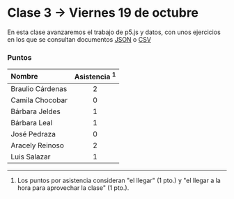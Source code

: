 # Clase 3 → Viernes 19 de octubre

En esta clase avanzaremos el trabajo de p5.js y datos, con unos ejercicios en los que se consultan documentos [JSON](https://www.json.org/json-es.html) o [CSV](https://es.wikipedia.org/wiki/Valores_separados_por_comas)

### Puntos

| Nombre | Asistencia <sup>1</sup> |
|:-----------------|:---:|
| Braulio Cárdenas | 2 | 
| Camila Chocobar  | 0 | 
| Bárbara Jeldes   | 1 |  
| Bárbara Leal     | 1 |  
| José Pedraza     | 0 | 
| Aracely Reinoso  | 2 | 
| Luis Salazar     | 1 | 

------
   
  1. Los puntos por asistencia consideran "el llegar" (1 pto.) y "el llegar a la hora para aprovechar la clase" (1 pto.).
  
